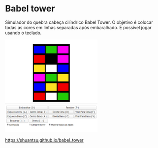 # Babel tower

Simulador do quebra cabeça cilíndrico Babel Tower. O objetivo é colocar todas as cores em linhas separadas após embaralhado. É possível jogar usando o teclado.

<kbd>![Thumbnail](thumb.png)</kbd>

https://shuantsu.github.io/babel_tower
